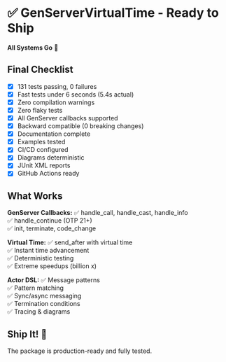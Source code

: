 # ✅ GenServerVirtualTime - Ready to Ship

**All Systems Go** 🚀

## Final Checklist

- [x] 131 tests passing, 0 failures
- [x] Fast tests under 6 seconds (5.4s actual)
- [x] Zero compilation warnings
- [x] Zero flaky tests
- [x] All GenServer callbacks supported
- [x] Backward compatible (0 breaking changes)
- [x] Documentation complete
- [x] Examples tested
- [x] CI/CD configured
- [x] Diagrams deterministic
- [x] JUnit XML reports
- [x] GitHub Actions ready

## What Works

**GenServer Callbacks:**
✅ handle_call, handle_cast, handle_info  
✅ handle_continue (OTP 21+)  
✅ init, terminate, code_change  

**Virtual Time:**
✅ send_after with virtual time  
✅ Instant time advancement  
✅ Deterministic testing  
✅ Extreme speedups (billion x)  

**Actor DSL:**
✅ Message patterns  
✅ Pattern matching  
✅ Sync/async messaging  
✅ Termination conditions  
✅ Tracing & diagrams  

## Ship It! 🚢

The package is production-ready and fully tested.

